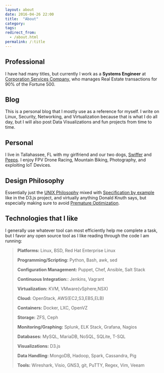 ```yaml
---
layout: about
date: 2016-04-26 22:00
title:  "About"
category: 
tags: 
redirect_from:
  - /about.html
permalink: /:title
---
```


Professional
------------
I have had many titles, but currently I work as a **Systems Engineer** at [Corporation Services Company](https://www.cscglobal.com/service/cls/real-estate-recording-services), who manages Real Estate transactions for 90% of the Fortune 500.

Blog
----
This is a personal blog that I mostly use as a reference for myself. I write on Linux, Security, Networking, and Virtualization because that is what I do all day, but I will also post Data Visualizations and fun projects from time to time.

Personal
--------
I live in Tallahassee, FL with my girlfriend and our two dogs, [Swiffer](https://www.graysonskent.com/images/swiffer.jpg) and [Peeps](https://www.graysonskent.com/images/peeps.JPG). I enjoy FPV Drone Racing, Mountain Biking, Photography, and exploiting IoT Devices.

Design Philosophy
-----------------
Essentially just the [UNIX Philosophy](http://wiki.c2.com/?UnixDesignPhilosophy) mixed with [Specification by example](https://en.wikipedia.org/wiki/Specification_by_example) like in the D3.js project, and virtually anything Donald Knuth says, but especially making sure to avoid [Premature Optimization](http://wiki.c2.com/?PrematureOptimization).

Technologies that I like
------------
I generally use whatever tool can most efficiently help me complete a task, but I favor any open source tool as I like reading through the code I am running:

> **Platforms:** Linux, BSD, Red Hat Enterprise Linux
> 
> **Programming/Scripting:** Python, Bash, awk, sed
> 
> **Configuration Management:** Puppet, Chef, Ansible, Salt Stack
> 
> **Continuous Integration:**: Jenkins, Vagrant
> 
> **Virtualization:** KVM, VMware(vSphere,NSX)
> 
> **Cloud:** OpenStack, AWS(EC2,S3,EBS,ELB)
> 
> **Containers:** Docker, LXC, OpenVZ
> 
> **Storage:** ZFS, Ceph
> 
> **Monitoring/Graphing:** Splunk, ELK Stack, Grafana, Nagios
> 
> **Databases:** MySQL, MariaDB, NoSQL, SQLite, T-SQL
> 
> **Visualizations:** D3.js
> 
> **Data Handling:** MongoDB, Hadoop, Spark, Cassandra, Pig
> 
> **Tools:** Wireshark, Visio, GNS3, git, PuTTY, Regex, Vim, Veeam